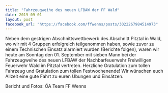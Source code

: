 ```yaml
---
title: "Fahrzeugweihe des neuen LFBAW der FF Wald"
date: 2019-09-01
layout: post
facebook_url: "https://facebook.com/ffwenns/posts/3022267984514973"
---
```


Neben dem gestrigen Abschnittswettbewerb des Abschnitt Pitztal in Wald, wo wir mit 4 Gruppen erfolgreich teilgenommen haben, sowie zuvor zu einem Technischen Einsatz alarmiert wurden (Berichte folgen), waren wir heute am Sonntag den 01. September mit sieben Mann bei der Fahrzeugweihe des neuen LFBAW der Nachbarfeuerwehr Freiwilligen Feuerwehr Wald im Pitztal vertreten.
Herzliche Gratulation zum tollen Fahrzeug und Gratulation zum tollen Festwochenende! Wir wünschen euch Allzeit eine gute Fahrt zu euren Übungen und Einsätzen.

Bericht und Fotos: ÖA Team FF Wenns